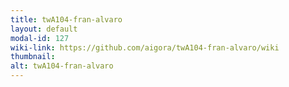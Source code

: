 ```yaml
---
title: twA104-fran-alvaro
layout: default
modal-id: 127
wiki-link: https://github.com/aigora/twA104-fran-alvaro/wiki
thumbnail: 
alt: twA104-fran-alvaro
---
```

